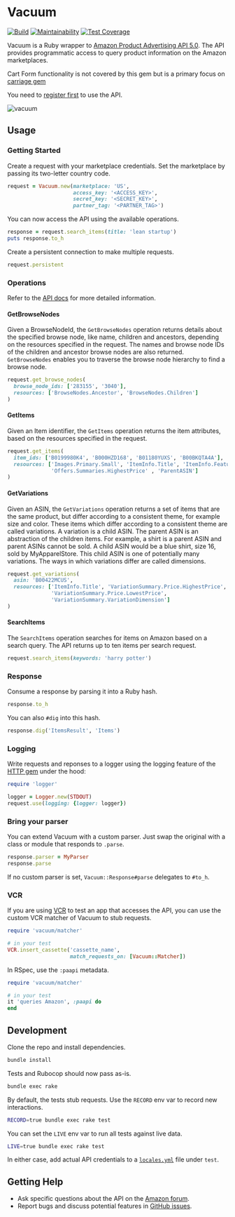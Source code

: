 # Vacuum

[![Build](https://github.com/hakanensari/vacuum/workflows/build/badge.svg)](https://github.com/hakanensari/vacuum/actions)
[![Maintainability](https://api.codeclimate.com/v1/badges/ffbab4aa5fedf5780332/maintainability)](https://codeclimate.com/github/hakanensari/vacuum/maintainability)
[![Test Coverage](https://api.codeclimate.com/v1/badges/ffbab4aa5fedf5780332/test_coverage)](https://codeclimate.com/github/hakanensari/vacuum/test_coverage)

Vacuum is a Ruby wrapper to [Amazon Product Advertising API 5.0](https://webservices.amazon.com/paapi5/documentation/). The API provides programmatic access to query product information on the Amazon marketplaces.

Cart Form functionality is not covered by this gem but is a primary focus on [carriage gem](https://github.com/skatkov/carriage)

You need to [register first](https://webservices.amazon.com/paapi5/documentation/register-for-pa-api.html) to use the API.

![vacuum](http://f.cl.ly/items/2k2X0e2u0G3k1c260D2u/vacuum.png)

## Usage

### Getting Started

Create a request with your marketplace credentials. Set the marketplace by passing its two-letter country code.

```ruby
request = Vacuum.new(marketplace: 'US',
                     access_key: '<ACCESS_KEY>',
                     secret_key: '<SECRET_KEY>',
                     partner_tag: '<PARTNER_TAG>')
```

You can now access the API using the available operations.

```ruby
response = request.search_items(title: 'lean startup')
puts response.to_h
```

Create a persistent connection to make multiple requests.

```ruby
request.persistent
```

### Operations

Refer to the [API docs](https://webservices.amazon.com/paapi5/documentation/) for more detailed information.

#### GetBrowseNodes

Given a BrowseNodeId, the `GetBrowseNodes` operation returns details about the specified browse node, like name, children and ancestors, depending on the resources specified in the request. The names and browse node IDs of the children and ancestor browse nodes are also returned. `GetBrowseNodes` enables you to traverse the browse node hierarchy to find a browse node.

```ruby
request.get_browse_nodes(
  browse_node_ids: ['283155', '3040'],
  resources: ['BrowseNodes.Ancestor', 'BrowseNodes.Children']
)
```

#### GetItems

Given an Item identifier, the `GetItems` operation returns the item attributes, based on the resources specified in the request.

```ruby
request.get_items(
  item_ids: ['B0199980K4', 'B000HZD168', 'B01180YUXS', 'B00BKQTA4A'],
  resources: ['Images.Primary.Small', 'ItemInfo.Title', 'ItemInfo.Features',
              'Offers.Summaries.HighestPrice' , 'ParentASIN']
)
```

#### GetVariations

Given an ASIN, the `GetVariations` operation returns a set of items that are the same product, but differ according to a consistent theme, for example size and color. These items which differ according to a consistent theme are called variations. A variation is a child ASIN. The parent ASIN is an abstraction of the children items. For example, a shirt is a parent ASIN and parent ASINs cannot be sold. A child ASIN would be a blue shirt, size 16, sold by MyApparelStore. This child ASIN is one of potentially many variations. The ways in which variations differ are called dimensions.

```ruby
request.get_variations(
  asin: 'B00422MCUS',
  resources: ['ItemInfo.Title', 'VariationSummary.Price.HighestPrice',
              'VariationSummary.Price.LowestPrice',
              'VariationSummary.VariationDimension']
)
```

#### SearchItems

The `SearchItems` operation searches for items on Amazon based on a search query. The API returns up to ten items per search request.

```ruby
request.search_items(keywords: 'harry potter')
```

### Response

Consume a response by parsing it into a Ruby hash.

```ruby
response.to_h
```

You can also `#dig` into this hash.

```ruby
response.dig('ItemsResult', 'Items')
```

### Logging

Write requests and reponses to a logger using the logging feature of the [HTTP gem](https://github.com/httprb/http) under the hood:

```ruby
require 'logger'

logger = Logger.new(STDOUT)
request.use(logging: {logger: logger})
```

### Bring your parser
You can extend Vacuum with a custom parser. Just swap the original with a class or module that responds to `.parse`.

```ruby
response.parser = MyParser
response.parse
```

If no custom parser is set, `Vacuum::Response#parse` delegates to `#to_h`.

### VCR

If you are using [VCR](https://github.com/vcr/vcr) to test an app that accesses the API, you can use the custom VCR matcher of Vacuum to stub requests.

```ruby
require 'vacuum/matcher'

# in your test
VCR.insert_cassette('cassette_name',
                    match_requests_on: [Vacuum::Matcher])
```

In RSpec, use the `:paapi` metadata.

```ruby
require 'vacuum/matcher'

# in your test
it 'queries Amazon', :paapi do
end
```

## Development

Clone the repo and install dependencies.

```sh
bundle install
```

Tests and Rubocop should now pass as-is.

```sh
bundle exec rake
```

By default, the tests stub requests. Use the `RECORD` env var to record new interactions.

```sh
RECORD=true bundle exec rake test
```

You can set the `LIVE` env var to run all tests against live data.

```sh
LIVE=true bundle exec rake test
```

In either case, add actual API credentials to a [`locales.yml`](https://github.com/hakanensari/vacuum/blob/master/test/locales.yml.example) file under `test`.

## Getting Help

* Ask specific questions about the API on the [Amazon forum](https://forums.aws.amazon.com/forum.jspa?forumID=9).
* Report bugs and discuss potential features in [GitHub issues](https://github.com/hakanensari/vacuum/issues).


